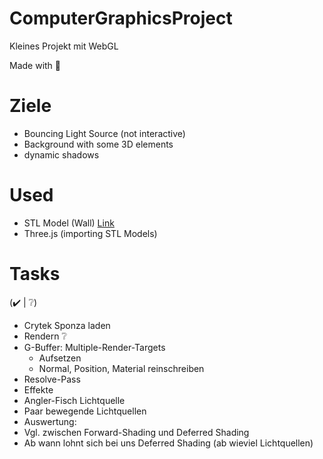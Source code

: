 # ComputerGraphicsProject

Kleines Projekt mit WebGL


Made with :heartbeat:

# Ziele
* Bouncing Light Source (not interactive)
* Background with some 3D elements
* dynamic shadows

# Used
* STL Model (Wall) [Link](https://www.thingiverse.com/thing:2106484)
* Three.js (importing STL Models)

# Tasks
(:heavy_check_mark: | :grey_question:)
* Crytek Sponza laden
 * Rendern :grey_question:
* G-Buffer: Multiple-Render-Targets
  * Aufsetzen
  * Normal, Position, Material reinschreiben
* Resolve-Pass
* Effekte
 * Angler-Fisch Lichtquelle
 * Paar bewegende Lichtquellen
* Auswertung:
 * Vgl. zwischen Forward-Shading und Deferred Shading
 * Ab wann lohnt sich bei uns Deferred Shading (ab wieviel Lichtquellen)
